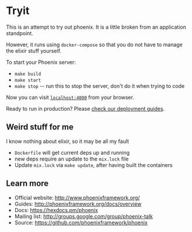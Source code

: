 # Tryit

This is an attempt to try out phoenix. It is a little broken from an application standpoint.

However, it runs using `docker-compose` so that you do not have to manage the elixir stuff yourself.

To start your Phoenix server:

  * `make build`
  * `make start`
  * `make stop` -- run this to stop the server, don't do it when trying to code

Now you can visit [`localhost:4000`](http://localhost:4000) from your browser.

Ready to run in production? Please [check our deployment guides](http://www.phoenixframework.org/docs/deployment).

## Weird stuff for me

I know nothing about elixir, so it may be all my fault

* `Dockerfile` will get current deps up and running
* new deps require an update to the `mix.lock` file
* Update `mix.lock` via `make update`, after having built the containers

## Learn more

  * Official website: http://www.phoenixframework.org/
  * Guides: http://phoenixframework.org/docs/overview
  * Docs: https://hexdocs.pm/phoenix
  * Mailing list: http://groups.google.com/group/phoenix-talk
  * Source: https://github.com/phoenixframework/phoenix
